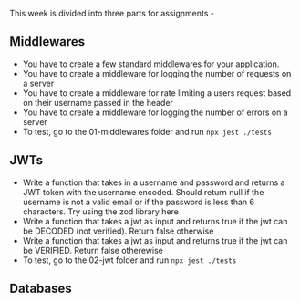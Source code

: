This week is divided into three parts for assignments -

## Middlewares
- You have to create a few standard middlewares for your application.
- You have to create a middleware for logging the number of requests on a server
- You have to create a middleware for rate limiting a users request based on their username passed in the header
- You have to create a middleware for logging the number of errors on a server
- To test, go to the 01-middlewares folder and run `npx jest ./tests`

## JWTs
- Write a function that takes in a username and password and returns a JWT token with the username encoded. Should return null if the username is not a valid email or if the password is less than 6 characters. Try using the zod library here
- Write a function that takes a jwt as input and returns true if the jwt can be DECODED (not verified). Return false otherwise
- Write a function that takes a jwt as input and returns true if the jwt can be VERIFIED. Return false otherewise
- To test, go to the 02-jwt folder and run `npx jest ./tests`

## Databases
